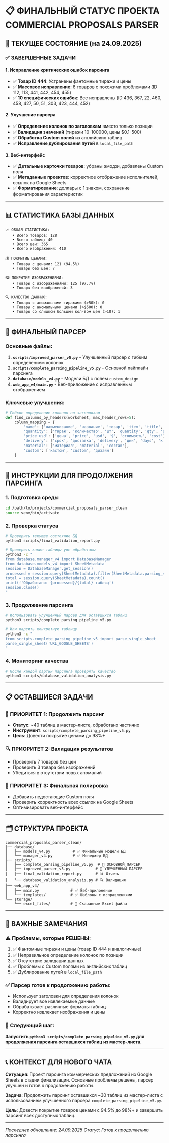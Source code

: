 # 📋 ФИНАЛЬНЫЙ СТАТУС ПРОЕКТА COMMERCIAL PROPOSALS PARSER

## 🎯 ТЕКУЩЕЕ СОСТОЯНИЕ (на 24.09.2025)

### ✅ ЗАВЕРШЕННЫЕ ЗАДАЧИ

#### 1. Исправление критических ошибок парсинга
- ✅ **Товар ID 444**: Устранены фантомные тиражи и цены
- ✅ **Массовое исправление**: 6 товаров с похожими проблемами (ID 112, 113, 441, 442, 454, 455)
- ✅ **10 специфических ошибок**: Все исправлены (ID 436, 367, 22, 460, 458, 427, 50, 51, 303, 423, 444, 452)

#### 2. Улучшение парсера
- ✅ **Определение колонок по заголовкам** вместо только позиции
- ✅ **Валидация значений** (тиражи 10-100000, цены $0.1-500)
- ✅ **Обработка Custom полей** из английских таблиц
- ✅ **Исправление дублирования путей** в `local_file_path`

#### 3. Веб-интерфейс
- ✅ **Детальные карточки товаров**: убраны эмодзи, добавлены Custom поля
- ✅ **Метаданные проектов**: корректное отображение исполнителей, ссылок на Google Sheets
- ✅ **Форматирование**: доллары с 1 знаком, сохранение форматирования характеристик

---

## 📊 СТАТИСТИКА БАЗЫ ДАННЫХ

```
📈 ОБЩАЯ СТАТИСТИКА:
   • Всего товаров: 128
   • Всего таблиц: 40
   • Всего цен: 365
   • Всего изображений: 410

💰 ПОКРЫТИЕ ЦЕНАМИ:
   • Товары с ценами: 121 (94.5%)
   • Товары без цен: 7

🖼️ ПОКРЫТИЕ ИЗОБРАЖЕНИЯМИ:
   • Товары с изображениями: 125 (97.7%)
   • Товары без изображений: 3

🔍 КАЧЕСТВО ДАННЫХ:
   • Товары с аномальными тиражами (>50k): 0
   • Товары с аномальными ценами (>$500): 0
   • Товары со слишком большим кол-вом цен (>10): 1
```

---

## 🔧 ФИНАЛЬНЫЙ ПАРСЕР

### Основные файлы:
1. **`scripts/improved_parser_v5.py`** - Улучшенный парсер с гибким определением колонок
2. **`scripts/complete_parsing_pipeline_v5.py`** - Основной пайплайн парсинга
3. **`database/models_v4.py`** - Модели БД с полем `custom_design`
4. **`web_app_v4/main.py`** - Веб-приложение с исправленным отображением

### Ключевые улучшения:
```python
# Гибкое определение колонок по заголовкам
def find_columns_by_headers(worksheet, max_header_rows=5):
    column_mapping = {
        'name': ['наименование', 'название', 'товар', 'item', 'title', 'description', 'goods'],
        'quantity': ['тираж', 'количество', 'шт', 'quantity', 'qty', 'pieces'],
        'price_usd': ['цена', 'price', 'usd', '$', 'стоимость', 'cost'],
        'delivery': ['срок', 'доставка', 'delivery', 'дни', 'days', 'к.д'],
        'material': ['материал', 'material', 'состав'],
        'custom': ['кастом', 'custom', 'дизайн']
    }
```

---

## 🚀 ИНСТРУКЦИИ ДЛЯ ПРОДОЛЖЕНИЯ ПАРСИНГА

### 1. Подготовка среды
```bash
cd /path/to/projects/commercial_proposals_parser_clean
source venv/bin/activate
```

### 2. Проверка статуса
```bash
# Проверить текущее состояние БД
python3 scripts/final_validation_report.py

# Проверить какие таблицы уже обработаны
python3 -c "
from database.manager_v4 import DatabaseManager
from database.models_v4 import SheetMetadata
session = DatabaseManager.get_session()
processed = session.query(SheetMetadata).filter(SheetMetadata.parsing_status == 'completed').count()
total = session.query(SheetMetadata).count()
print(f'Обработано: {processed}/{total} таблиц')
session.close()
"
```

### 3. Продолжение парсинга
```bash
# Использовать улучшенный парсер для оставшихся таблиц
python3 scripts/complete_parsing_pipeline_v5.py

# Или парсить конкретную таблицу
python3 -c "
from scripts.complete_parsing_pipeline_v5 import parse_single_sheet
parse_single_sheet('URL_GOOGLE_SHEETS')
"
```

### 4. Мониторинг качества
```bash
# После каждой партии парсинга проверять качество
python3 scripts/database_validation_analysis.py
```

---

## 📋 ОСТАВШИЕСЯ ЗАДАЧИ

### 🔄 ПРИОРИТЕТ 1: Продолжить парсинг
- **Статус**: ~40 таблиц в мастер-листе, обработано частично
- **Инструмент**: `scripts/complete_parsing_pipeline_v5.py`
- **Цель**: Довести покрытие ценами до 98%+

### 🔍 ПРИОРИТЕТ 2: Валидация результатов
- Проверить 7 товаров без цен
- Проверить 3 товара без изображений
- Убедиться в отсутствии новых аномалий

### 🎨 ПРИОРИТЕТ 3: Финальная полировка
- Добавить недостающие Custom поля
- Проверить корректность всех ссылок на Google Sheets
- Оптимизировать веб-интерфейс

---

## 🗂️ СТРУКТУРА ПРОЕКТА

```
commercial_proposals_parser_clean/
├── database/
│   ├── models_v4.py          # ✅ Финальные модели БД
│   └── manager_v4.py         # ✅ Менеджер БД
├── scripts/
│   ├── complete_parsing_pipeline_v5.py  # 🔧 ОСНОВНОЙ ПАРСЕР
│   ├── improved_parser_v5.py           # 🔧 УЛУЧШЕННЫЙ ПАРСЕР
│   ├── final_validation_report.py      # 📊 Отчеты
│   └── database_validation_analysis.py # 🔍 Валидация
├── web_app_v4/
│   ├── main.py              # ✅ Веб-приложение
│   └── templates/           # ✅ Шаблоны с исправлениями
└── storage/
    └── excel_files/         # 📁 Скачанные Excel файлы
```

---

## 🚨 ВАЖНЫЕ ЗАМЕЧАНИЯ

### ⚠️ Проблемы, которые РЕШЕНЫ:
1. ✅ Фантомные тиражи и цены (товар ID 444 и аналогичные)
2. ✅ Неправильное определение колонок по позиции
3. ✅ Отсутствие валидации данных
4. ✅ Проблемы с Custom полями из английских таблиц
5. ✅ Дублирование путей в `local_file_path`

### ✅ Парсер готов к продолжению работы:
- Использует заголовки для определения колонок
- Валидирует все извлекаемые данные
- Обрабатывает различные форматы таблиц
- Корректно извлекает изображения и цены

### 🎯 Следующий шаг:
**Запустить `python3 scripts/complete_parsing_pipeline_v5.py` для продолжения парсинга оставшихся таблиц из мастер-листа.**

---

## 📞 КОНТЕКСТ ДЛЯ НОВОГО ЧАТА

**Ситуация**: Проект парсинга коммерческих предложений из Google Sheets в стадии финализации. Основные проблемы решены, парсер улучшен и готов к продолжению работы.

**Задача**: Продолжить парсинг оставшихся ~30 таблиц из мастер-листа с использованием улучшенного парсера `complete_parsing_pipeline_v5.py`.

**Цель**: Довести покрытие товаров ценами с 94.5% до 98%+ и завершить парсинг всех доступных таблиц.

---

*Последнее обновление: 24.09.2025*
*Статус: Готов к продолжению парсинга*
